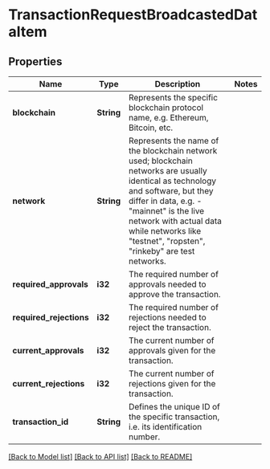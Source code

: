 # TransactionRequestBroadcastedDataItem

## Properties

Name | Type | Description | Notes
------------ | ------------- | ------------- | -------------
**blockchain** | **String** | Represents the specific blockchain protocol name, e.g. Ethereum, Bitcoin, etc. | 
**network** | **String** | Represents the name of the blockchain network used; blockchain networks are usually identical as technology and software, but they differ in data, e.g. - \"mainnet\" is the live network with actual data while networks like \"testnet\", \"ropsten\", \"rinkeby\" are test networks. | 
**required_approvals** | **i32** | The required number of approvals needed to approve the transaction. | 
**required_rejections** | **i32** | The required number of rejections needed to reject the transaction. | 
**current_approvals** | **i32** | The current number of approvals given for the transaction. | 
**current_rejections** | **i32** | The current number of rejections given for the transaction. | 
**transaction_id** | **String** | Defines the unique ID of the specific transaction, i.e. its identification number. | 

[[Back to Model list]](../README.md#documentation-for-models) [[Back to API list]](../README.md#documentation-for-api-endpoints) [[Back to README]](../README.md)


